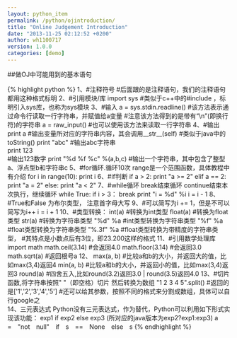 ```yaml
---
layout: python_item
permalink: /python/ojintroduction/
title: "Online Judgement Introduction"
date: "2013-11-25 02:12:52 +0200"
author: wh1100717
version: 1.0.0
categories: [demo]
---
```


##做OJ中可能用到的基本语句

{% highlight python %}
1、#注释符号
	#后面跟的是注释语句，我们的注释语句都用这种格式标明
2、#引用模块/库
import sys #类似于c++中的#include <stdio>，标明引入sys库，也称为sys模块
3、#输入
a = sys.stdin.readline() 
    #该方法表示通过命令行读取一行字符串，并赋值给a变量
    #注意该方法得到的是带有“\n”(即换行符)的字符串
a = raw_input() #也可以使用该方法来读取一行字符串
4、#输出
print a
    #输出变量所对应的字符串内容，其会调用__str__(self)
    #类似于java中的toString()
print "abc"	
    #输出abc字符串  
print 123	
    #输出123数字
print "%d %f %c" %(a,b,c) 
    #输出一个字符串，其中包含了整型a、浮点型b和字符串c
5、#for循环.循环10次   range是一个范围函数，具体教程中有介绍
for i in range(10):
    print i
6、#if判断
if a > 2:
    print "a >= 2"
elif a == 2:
    print "a = 2"
else:
    print "a < 2"
7、#while循环  break结束循环 continue结束本次执行，继续循环
while True:
    if i > 3： break
    print "i = %d" %i
    i = i - 1
8、#True和False  为布尔类型， 注意首字母大写
9、#可以简写为i += 1，但是不可以简写为i++
i = i + 1
10、#类型转换：
int(a)          #转换为int类型
float(a)        #转换为float类型
str(a)          #转换为字符串类型
"%d" %a         #int类型转换为字符串类型
"%f" %a         #float类型转换为字符串类型
"%.3f" %a       #float类型转换为带精度的字符串类型，
                #其特点是小数点后有3位，即23.200这样的格式
11、#引用数学处理库
import math 
math.ceil(3.14)     #会返回4.0
math.floor(3.14)    #会返回3.0
math.sqrt(a)        #返回根号a
12、
max(a, b)       #比较a和b的大小，并返回大的值，比如max(3,4)返回4
min(a, b)       #比较a和b的大小，并返回小的值，比如max(3,4)返回3
round(a)        #四舍五入,比如round(3.2)返回3.0	| round(3.5)返回4.0
13、#切片函数,将字符串按照" "（即空格）切片 然后转换为数组
"1 2 3 4 5".split() #返回的是['1','2','3','4','5']
    #还可以给其参数，按照不同的格式来分割成数组，具体可以自行google之   
14、三元表达式
Python没有三元表达式，作为替代，Python可以利用如下形式实现该功能：
exp1 if exp2 else exp3 (所对应的java版本为exp2?exp1:exp3)
a　=　"not　null"　if　s　==　None　else　s
{% endhighlight %}